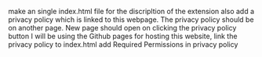 make an single index.html file for the discripltion of the extension also add a privacy policy which is linked to this webpage. The privacy policy should be on another page. New page should open on clicking the privacy policy button I will be using the Github pages for hosting this website, link the privacy policy to index.html add Required Permissions in privacy policy